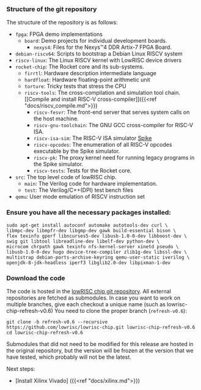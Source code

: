 ### Structure of the git repository

The structure of the repository is as follows:

 * `fpga`: FPGA demo implementations
   * `board`: Demo projects for individual development boards.
     * `nexys4`: Files for the Nexys™4 DDR Artix-7 FPGA Board.
 * `debian-riscv64`: Scripts to bootstrap a Debian Linux RISCV system
 * `riscv-linux`: The Linux RISCV kernel with LowRISC device drivers
 * `rocket-chip`: The Rocket core and its sub-systems.
   * `firrtl`: Hardware description intermediate language
   * `hardfloat`: Hardware floating-point arithmetic unit
   * `torture`: Tricky tests that stress the CPU
   * `riscv-tools`: The cross-compilation and simulation tool chain. [[Compile and install RISC-V cross-compiler]]({{<ref "docs/riscv_compile.md">}})
     * `riscv-fesvr`: The front-end server that serves system calls on the host machine.
     * `riscv-gnu-toolchain`: The GNU GCC cross-compiler for RISC-V ISA.
     * `riscv-isa-sim`: The RISC-V ISA simulator [Spike](https://github.com/riscv/riscv-isa-sim#risc-v-isa-simulator)
     * `riscv-opcodes`: The enumeration of all RISC-V opcodes executable by the Spike simulator.
     * `riscv-pk`: The proxy kernel need for running legacy programs in the Spike simulator.
     * `riscv-tests`: Tests for the Rocket core.
 * `src`: The top level code of lowRISC chip.
   * `main`: The Verilog code for hardware implementation.
   * `test`: The Verilog/C++(DPI) test bench files
 * `qemu`: User mode emulation of RISCV instruction set

### Ensure you have all the necessary packages installed:

    sudo apt-get install autoconf automake autotools-dev curl \
    libmpc-dev libmpfr-dev libgmp-dev gawk build-essential bison \
    flex texinfo gperf libncurses5-dev libusb-1.0-0-dev libboost-dev \
    swig git libtool libreadline-dev libelf-dev python-dev \
    microcom chrpath gawk texinfo nfs-kernel-server xinetd pseudo \
    libusb-1.0-0-dev hugo device-tree-compiler zlib1g-dev libssl-dev \
    multistrap debian-ports-archive-keyring qemu-user-static iverilog \
    openjdk-8-jdk-headless iperf3 libglib2.0-dev libpixman-1-dev

### Download the code

The code is hosted in the
[lowRISC chip git repository](https://github.com/lowrisc/lowrisc-chip). All
external repositories are fetched as submodules. In case you want to work on multiple branches,
give each checkout a unique name (such as lowrisc-chip-refresh-v0.6)
You need to clone the proper branch (`refresh-v0.6`):

    git clone -b refresh-v0.6 --recursive https://github.com/lowrisc/lowrisc-chip.git lowrisc-chip-refresh-v0.6
    cd lowrisc-chip-refresh-v0.6
 
Submodules that did not need to be modified for this release are hosted in the original repository, but the version
will be frozen at the version that we have tested, which probably will not be the latest.

Next steps:

* [Install Xilinx Vivado] ({{<ref "docs/xilinx.md">}})
